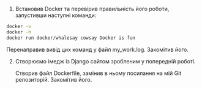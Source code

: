 1. Встановив Docker та перевірив правильність його роботи, запустивши наступні команди:
```bash
docker -v
docker -h
docker run docker/whalesay cowsay Docker is fun
```
   Перенаправив вивід цих команд у файл my_work.log. Закомітив його.  

2. Створюємо імедж із Django сайтом зробленим у попередній роботі.

   Створив файл Dockerfile, замінив в ньому посилання на мій Git репозиторій. Закомітив його.
